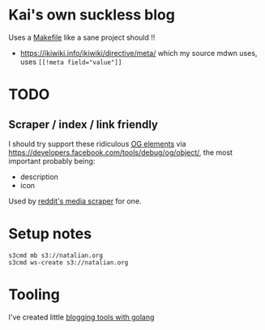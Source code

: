 # Kai's own suckless blog

Uses a [Makefile](Makefile) like a sane project should !!

* <https://ikiwiki.info/ikiwiki/directive/meta/> which my source mdwn uses, uses `[[!meta field="value"]]`

# TODO

## Scraper / index / link friendly

I should try support these ridiculous <a href=http://ogp.me/><abbr title="Open
Graph">OG</abbr> elements</a> via
<https://developers.facebook.com/tools/debug/og/object/>, the most important probably being:

* description
* icon

Used by [reddit's media scraper](https://github.com/reddit/reddit/blob/master/r2/r2/lib/media.py) for one.

# Setup notes

	s3cmd mb s3://natalian.org
	s3cmd ws-create s3://natalian.org

# Tooling

I've created little [blogging tools with golang](https://github.com/kaihendry/blog)
